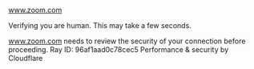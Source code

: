 www.zoom.com

Verifying you are human. This may take a few seconds.

www.zoom.com needs to review the security of your connection before proceeding.
Ray ID: 96af1aad0c78cec5
Performance & security by Cloudflare